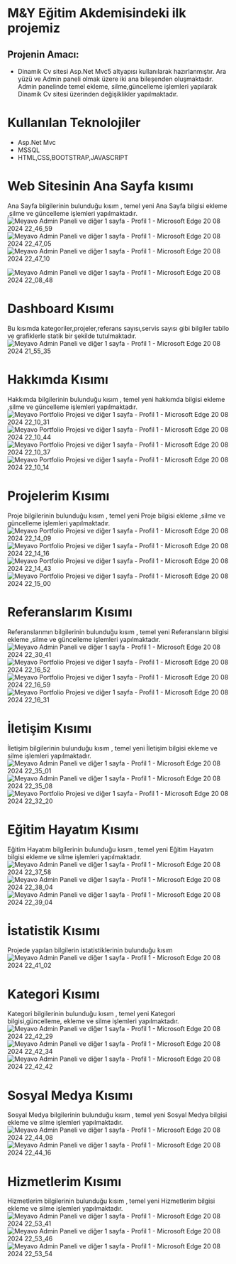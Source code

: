 # M&Y Eğitim Akdemisindeki ilk projemiz 
## Projenin Amacı: 
 * Dinamik Cv sitesi Asp.Net Mvc5 altyapısı kullanılarak hazırlanmıştır. Ara yüzü ve Admin paneli olmak üzere iki ana bileşenden oluşmaktadır. Admin panelinde temel ekleme, silme,güncelleme işlemleri yapılarak Dinamik Cv sitesi üzerinden değişiklikler yapılmaktadır.
    

 # Kullanılan Teknolojiler
 * Asp.Net Mvc
  * MSSQL
  * HTML,CSS,BOOTSTRAP,JAVASCRIPT


# Web Sitesinin Ana Sayfa kısımı
Ana Sayfa bilgilerinin bulunduğu kısım , temel yeni Ana Sayfa bilgisi ekleme ,silme ve güncelleme işlemleri yapılmaktadır.
![Meyavo Admin Paneli ve diğer 1 sayfa - Profil 1 - Microsoft​ Edge 20 08 2024 22_46_59](https://github.com/user-attachments/assets/a3ebd559-9505-4f15-9082-b83ef4ffdeb2)
![Meyavo Admin Paneli ve diğer 1 sayfa - Profil 1 - Microsoft​ Edge 20 08 2024 22_47_05](https://github.com/user-attachments/assets/ac9b928d-174b-488c-be3f-d1bd2b85af43)
![Meyavo Admin Paneli ve diğer 1 sayfa - Profil 1 - Microsoft​ Edge 20 08 2024 22_47_10](https://github.com/user-attachments/assets/f9b0c9e6-56fa-44ef-b685-9309bca00f67)

![Meyavo Admin Paneli ve diğer 1 sayfa - Profil 1 - Microsoft​ Edge 20 08 2024 22_08_48](https://github.com/user-attachments/assets/c02d6a51-c2d7-489c-9761-047f72a6b48f)

# Dashboard Kısımı
Bu kısımda kategoriler,projeler,referans sayısı,servis sayısı gibi bilgiler tabllo ve grafiklerle statik bir şekilde tutulmaktadır.
![Meyavo Admin Paneli ve diğer 1 sayfa - Profil 1 - Microsoft​ Edge 20 08 2024 21_55_35](https://github.com/user-attachments/assets/2157d822-9f40-485d-b724-65cf6a9795c2)

# Hakkımda Kısımı
Hakkımda bilgilerinin bulunduğu kısım , temel yeni hakkımda bilgisi ekleme ,silme ve güncelleme işlemleri yapılmaktadır.
![Meyavo Portfolio Projesi ve diğer 1 sayfa - Profil 1 - Microsoft​ Edge 20 08 2024 22_10_31](https://github.com/user-attachments/assets/cb5708f2-5e12-4eb4-a4ea-ba506021ff70)
![Meyavo Portfolio Projesi ve diğer 1 sayfa - Profil 1 - Microsoft​ Edge 20 08 2024 22_10_44](https://github.com/user-attachments/assets/d4139ca5-f955-4363-8746-812c583dd4a9)
![Meyavo Portfolio Projesi ve diğer 1 sayfa - Profil 1 - Microsoft​ Edge 20 08 2024 22_10_37](https://github.com/user-attachments/assets/a2dc234d-f51a-4ac8-9fa5-78c853c2e4b8)
![Meyavo Portfolio Projesi ve diğer 1 sayfa - Profil 1 - Microsoft​ Edge 20 08 2024 22_10_14](https://github.com/user-attachments/assets/b4a02f52-e104-41f8-89aa-66505f24b977)

# Projelerim Kısımı
Proje bilgilerinin bulunduğu kısım , temel yeni Proje bilgisi ekleme ,silme ve güncelleme işlemleri yapılmaktadır.
![Meyavo Portfolio Projesi ve diğer 1 sayfa - Profil 1 - Microsoft​ Edge 20 08 2024 22_14_09](https://github.com/user-attachments/assets/03de6d9e-c83d-4bf9-ac5b-b7912c799e12)
![Meyavo Portfolio Projesi ve diğer 1 sayfa - Profil 1 - Microsoft​ Edge 20 08 2024 22_14_16](https://github.com/user-attachments/assets/72bf96f1-3ded-4990-819b-bb59ce0c0fde)
![Meyavo Portfolio Projesi ve diğer 1 sayfa - Profil 1 - Microsoft​ Edge 20 08 2024 22_14_43](https://github.com/user-attachments/assets/c7dcf7f6-7618-430e-a6c2-358b8b79ceed)
![Meyavo Portfolio Projesi ve diğer 1 sayfa - Profil 1 - Microsoft​ Edge 20 08 2024 22_15_00](https://github.com/user-attachments/assets/e35e6afa-d29f-4b02-b3f1-5879640c6c04)

# Referanslarım Kısımı
Referanslarımın bilgilerinin bulunduğu kısım , temel yeni Referansların bilgisi ekleme ,silme ve güncelleme işlemleri yapılmaktadır.
![Meyavo Admin Paneli ve diğer 1 sayfa - Profil 1 - Microsoft​ Edge 20 08 2024 22_30_41](https://github.com/user-attachments/assets/0ec2cec2-8a58-4dc9-b685-7330dfef581a)
![Meyavo Portfolio Projesi ve diğer 1 sayfa - Profil 1 - Microsoft​ Edge 20 08 2024 22_16_52](https://github.com/user-attachments/assets/d26aff7b-9f16-4c9c-982f-2cf186483c25)
![Meyavo Portfolio Projesi ve diğer 1 sayfa - Profil 1 - Microsoft​ Edge 20 08 2024 22_16_59](https://github.com/user-attachments/assets/0dc14856-a3ac-44a7-8965-c3e70640ab09)
![Meyavo Portfolio Projesi ve diğer 1 sayfa - Profil 1 - Microsoft​ Edge 20 08 2024 22_16_31](https://github.com/user-attachments/assets/dc261f8f-674c-48b3-a569-b6298e7866bc) 

# İletişim Kısımı
İletişim bilgilerinin bulunduğu kısım , temel yeni İletişim bilgisi ekleme ve silme   işlemleri yapılmaktadır.
![Meyavo Admin Paneli ve diğer 1 sayfa - Profil 1 - Microsoft​ Edge 20 08 2024 22_35_01](https://github.com/user-attachments/assets/e8b36033-70ad-4b8e-8d0d-aca0cffa6ee6)
![Meyavo Admin Paneli ve diğer 1 sayfa - Profil 1 - Microsoft​ Edge 20 08 2024 22_35_08](https://github.com/user-attachments/assets/94021bc4-c9af-4f51-befc-57d07e82b788)
![Meyavo Portfolio Projesi ve diğer 1 sayfa - Profil 1 - Microsoft​ Edge 20 08 2024 22_32_20](https://github.com/user-attachments/assets/21658d18-79b6-43e3-8d03-e3d05a3eefde)

# Eğitim Hayatım Kısımı
 Eğitim Hayatım bilgilerinin bulunduğu kısım , temel yeni  Eğitim Hayatım bilgisi ekleme ve silme   işlemleri yapılmaktadır.
 ![Meyavo Admin Paneli ve diğer 1 sayfa - Profil 1 - Microsoft​ Edge 20 08 2024 22_37_58](https://github.com/user-attachments/assets/e50e87e0-4297-4e1d-b2a4-21e11c22ec03)
![Meyavo Admin Paneli ve diğer 1 sayfa - Profil 1 - Microsoft​ Edge 20 08 2024 22_38_04](https://github.com/user-attachments/assets/5b351b67-cf59-4805-b3bb-3c6e6ce02456)
![Meyavo Admin Paneli ve diğer 1 sayfa - Profil 1 - Microsoft​ Edge 20 08 2024 22_39_04](https://github.com/user-attachments/assets/8344bc31-c228-43b6-a50f-182f5abb1f3d)

# İstatistik Kısımı
Projede yapılan bilgilerin istatistiklerinin bulunduğu kısım
![Meyavo Admin Paneli ve diğer 1 sayfa - Profil 1 - Microsoft​ Edge 20 08 2024 22_41_02](https://github.com/user-attachments/assets/0ae7653a-d568-4cc0-8625-f570e58abc46)


# Kategori Kısımı
 Kategori bilgilerinin bulunduğu kısım , temel yeni  Kategori bilgisi,güncelleme, ekleme ve silme   işlemleri yapılmaktadır.
 ![Meyavo Admin Paneli ve diğer 1 sayfa - Profil 1 - Microsoft​ Edge 20 08 2024 22_42_29](https://github.com/user-attachments/assets/71093768-cd88-4975-88bb-efdab2e1ef64)
![Meyavo Admin Paneli ve diğer 1 sayfa - Profil 1 - Microsoft​ Edge 20 08 2024 22_42_34](https://github.com/user-attachments/assets/2627759c-fbca-4a4e-9bb3-1087bdaf4713)
![Meyavo Admin Paneli ve diğer 1 sayfa - Profil 1 - Microsoft​ Edge 20 08 2024 22_42_42](https://github.com/user-attachments/assets/eee21bfb-19bc-40fb-bd00-f31471cc7ab2)


# Sosyal Medya Kısımı
 Sosyal Medya bilgilerinin bulunduğu kısım , temel yeni  Sosyal Medya bilgisi ekleme ve silme   işlemleri yapılmaktadır.
![Meyavo Admin Paneli ve diğer 1 sayfa - Profil 1 - Microsoft​ Edge 20 08 2024 22_44_08](https://github.com/user-attachments/assets/e338c597-9348-4bf1-bbd0-b68d644b36b5)
![Meyavo Admin Paneli ve diğer 1 sayfa - Profil 1 - Microsoft​ Edge 20 08 2024 22_44_16](https://github.com/user-attachments/assets/b20b2188-f5b0-4507-be67-a9f350b78d83)

# Hizmetlerim Kısımı
 Hizmetlerim bilgilerinin bulunduğu kısım , temel yeni  Hizmetlerim bilgisi ekleme ve silme   işlemleri yapılmaktadır.
 ![Meyavo Admin Paneli ve diğer 1 sayfa - Profil 1 - Microsoft​ Edge 20 08 2024 22_53_41](https://github.com/user-attachments/assets/de9c9095-cd98-4677-a9c1-e8c94901716a)
![Meyavo Admin Paneli ve diğer 1 sayfa - Profil 1 - Microsoft​ Edge 20 08 2024 22_53_46](https://github.com/user-attachments/assets/72233724-f29d-46bf-a9c4-16fb6eaa8bbf)
![Meyavo Admin Paneli ve diğer 1 sayfa - Profil 1 - Microsoft​ Edge 20 08 2024 22_53_54](https://github.com/user-attachments/assets/43ead63b-1fe1-401d-b543-e25c697ca02d)











